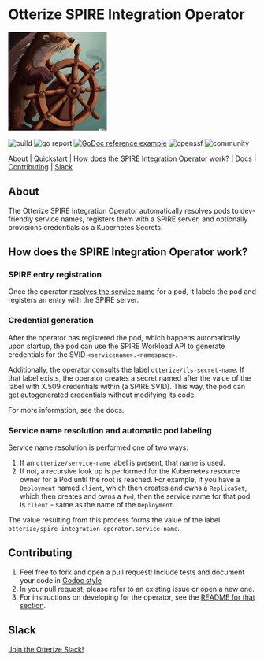 # Otterize SPIRE Integration Operator

![Otter Manning Helm](./otterhelm.png)


![build](https://img.shields.io/static/v1?label=build&message=passing&color=success)
![go report](https://img.shields.io/static/v1?label=go%20report&message=A%2B&color=success)
[![GoDoc reference example](https://img.shields.io/badge/godoc-reference-blue.svg)](https://godoc.org/nanomsg.org/go/mangos/v2)
![openssf](https://img.shields.io/static/v1?label=openssf%20best%20practices&message=passing&color=success)
![community](https://img.shields.io/badge/slack-Otterize_Slack-orange.svg?logo=slack)

[About](#about) | [Quickstart](https://docs.otterize.com/documentation/quick-tutorials/mtls) | [How does the SPIRE Integration Operator work?](#service-name-resolution-and-automatic-pod-labeling) | [Docs](https://docs.otterize.com/documentation/k8s-operators/credential-operator) | [Contributing](#contributing) | [Slack](#slack)

## About
The Otterize SPIRE Integration Operator automatically resolves pods to dev-friendly service names, registers them with a SPIRE server, and optionally provisions credentials as a Kubernetes Secrets.


## How does the SPIRE Integration Operator work?

### SPIRE entry registration
Once the operator [resolves the service name](#Service_name_resolution_automatic_pod_labeling) for a pod, it labels the pod and registers an entry with the SPIRE server.

### Credential generation
After the operator has registered the pod, which happens automatically upon startup, the pod can use the SPIRE Workload API to generate credentials for the SVID `<servicename>.<namespace>`.

Additionally, the operator consults the label `otterize/tls-secret-name`. If that label exists, the operator creates a secret named after the value of the label with X.509 credentials within (a SPIRE SVID). This way, the pod can get autogenerated credentials without modifying its code.

For more information, see the docs.

### Service name resolution and automatic pod labeling
Service name resolution is performed one of two ways:
1. If an `otterize/service-name` label is present, that name is used.
2. If not, a recursive look up is performed for the Kubernetes resource owner for a Pod until the root is reached. For example, if you have a `Deployment` named `client`, which then creates and owns a `ReplicaSet`, which then creates and owns a `Pod`, then the service name for that pod is `client` - same as the name of the `Deployment`.

The value resulting from this process forms the value of the label `otterize/spire-integration-operator.service-name`.

## Contributing
1. Feel free to fork and open a pull request! Include tests and document your code in [Godoc style](https://go.dev/blog/godoc)
2. In your pull request, please refer to an existing issue or open a new one.
3. For instructions on developing for the operator, see the [README for that section](./src/README.md).

## Slack
[Join the Otterize Slack!](https://join.slack.com/t/otterizeworkspace/shared_invite/zt-1fnbnl1lf-ub6wler4QrW6ZzIn2U9x1A)